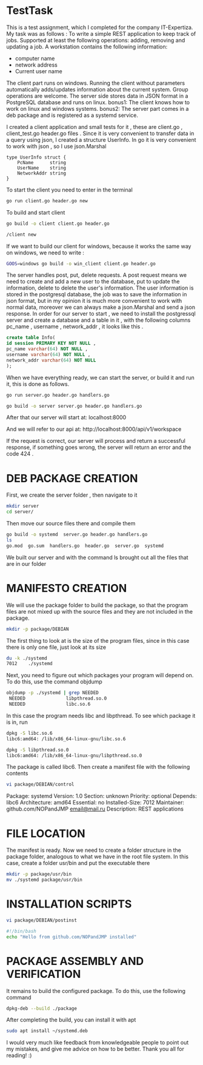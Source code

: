 # TestTask
This is a test assignment, which I completed for the company IT-Expertiza. My task was as follows : 
To write a simple REST application to keep track of jobs.
Supported at least the following operations: adding, removing and updating a job.
A workstation contains the following information:
   - computer name
   - network address
   - Current user name
  
The client part runs on windows. Running the client without parameters automatically adds/updates information about the current system. Group operations are welcome.
The server side stores data in JSON format in a PostgreSQL database and runs on linux.
bonus1:
  The client knows how to work on linux and windows systems.
bonus2:
  The server part comes in a deb package and is registered as a systemd service.


I created a client application and small tests for it , these are client.go , client_test.go header.go files . 
Since it is very convenient to transfer data in a query using json, I created a structure UserInfo. In go it is very convenient to work with json , so I use json.Marshal
```Golang
type UserInfo struct {
	PcName      string
	UserName    string
	NetworkAddr string
}
```
To start the client you need to enter in the terminal
```bash
go run client.go header.go new
```
To build and start client
```bash
go build -o client client.go header.go

/client new
```
If we want to build our client for windows, because it works the same way on windows, we need to write :
```bash
GOOS=windows go build -o win_client client.go header.go
```

The server handles post, put, delete requests.
A post request means we need to create and add a new user to the database, put to update the information, delete to delete the user's information. 
The user information is stored in the postgresql database, the job was to save the information in json format, but in my opinion it is much more convenient to work with normal data, moreover we can always make a json.Marshal and send a json response. 
In order for our server to start , we need to install the postgressql server and create a database and a table in it ,
with the following columns pc_name , username , network_addr , it looks like this .
```sql
create table Info(
id session PRIMARY KEY NOT NULL , 
pc_name varchar(64) NOT NULL , 
username varchar(64) NOT NULL , 
network_addr varchar(64) NOT NULL
);
```

When we have everything ready, we can start the server, or build it and run it, this is done as follows. 
```bash
go run server.go header.go handlers.go 

go build -o server server.go header.go handlers.go
```
After that our server will start at: localhost:8000

And we will refer to our api at: http://localhost:8000/api/v1/workspace 

If the request is correct, our server will process and return a successful response, if something goes wrong, the server will return an error and the code 424 . 

# DEB PACKAGE CREATION

First, we create the server folder , then navigate to it 
```bash
mkdir server
cd server/
```
Then move our source files there and compile them 
```bash
go build -o systemd  server.go header.go handlers.go
ls 
go.mod  go.sum  handlers.go  header.go  server.go  systemd
```
We built our server and with the command ls brought out all the files that are in our folder

# MANIFESTO CREATION


We will use the package folder to build the package, so that the program files are not mixed up with the source files and they are not included in the package.

```bash
mkdir -p package/DEBIAN
```

The first thing to look at is the size of the program files, since in this case there is only one file, just look at its size
```bash
du -k ./systemd 
7012	./systemd
```
 Next, you need to figure out which packages your program will depend on. To do this, use the command objdump
 ```bash
 objdump -p ./systemd | grep NEEDED
  NEEDED               libpthread.so.0
  NEEDED               libc.so.6
 ```
 In this case the program needs libc and libpthread. To see which package it is in, run
 ```bash
 dpkg -S libc.so.6
libc6:amd64: /lib/x86_64-linux-gnu/libc.so.6

dpkg -S libpthread.so.0
libc6:amd64: /lib/x86_64-linux-gnu/libpthread.so.0
```

The package is called libc6. Then create a manifest file with the following contents
```bash
vi package/DEBIAN/control
```
Package: systemd
Version: 1.0
Section: unknown
Priority: optional
Depends: libc6
Architecture: amd64
Essential: no
Installed-Size: 7012
Maintainer: github.com/NOPandJMP <email@mail.ru>
Description: REST applications 

# FILE LOCATION

The manifest is ready. Now we need to create a folder structure in the package folder, analogous to what we have in the root file system. In this case, create a folder usr/bin and put the executable there
```bash
mkdir -p package/usr/bin
mv ./systemd package/usr/bin
```

# INSTALLATION SCRIPTS
 
 ```bash
 vi package/DEBIAN/postinst
 
 #!/bin/bash
echo "Hello from github.com/NOPandJMP installed"
```

# PACKAGE ASSEMBLY AND VERIFICATION
 
 It remains to build the configured package. To do this, use the following command

```bash
dpkg-deb --build ./package
```
After completing the build, you can install it with apt
```bash
sudo apt install ~/systemd.deb
```


I would very much like feedback from knowledgeable people to point out my mistakes, and give me advice on how to be better. Thank you all for reading! :) 
